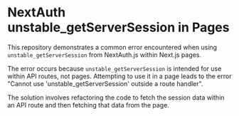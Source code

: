 # NextAuth unstable_getServerSession in Pages

This repository demonstrates a common error encountered when using `unstable_getServerSession` from NextAuth.js within Next.js pages.

The error occurs because `unstable_getServerSession` is intended for use within API routes, not pages.  Attempting to use it in a page leads to the error "Cannot use 'unstable_getServerSession' outside a route handler".

The solution involves refactoring the code to fetch the session data within an API route and then fetching that data from the page.